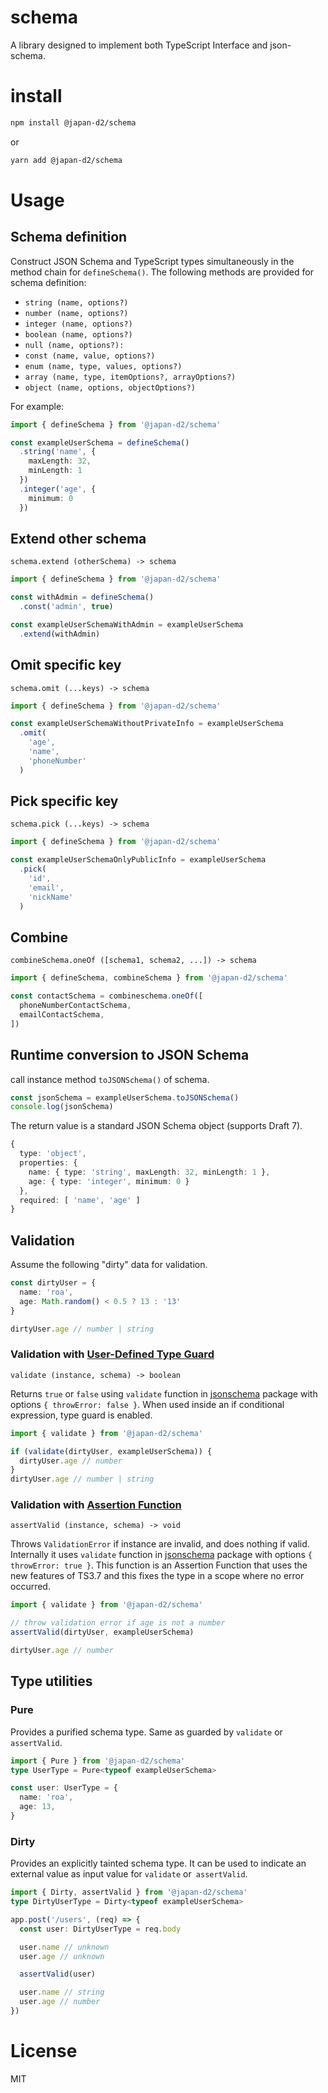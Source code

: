 # schema

A library designed to implement both TypeScript Interface and json-schema.

# install

```bash
npm install @japan-d2/schema
```

or

```bash
yarn add @japan-d2/schema
```

# Usage

## Schema definition

Construct JSON Schema and TypeScript types simultaneously in the method chain for `defineSchema()`.
The following methods are provided for schema definition:

- `string (name, options?)`
- `number (name, options?)`
- `integer (name, options?)`
- `boolean (name, options?)`
- `null (name, options?):`
- `const (name, value, options?)`
- `enum (name, type, values, options?)`
- `array (name, type, itemOptions?, arrayOptions?)`
- `object (name, options, objectOptions?)`

For example:

```typescript
import { defineSchema } from '@japan-d2/schema'

const exampleUserSchema = defineSchema()
  .string('name', {
    maxLength: 32,
    minLength: 1
  })
  .integer('age', {
    minimum: 0
  })
```

## Extend other schema

`schema.extend (otherSchema) -> schema`

```typescript
import { defineSchema } from '@japan-d2/schema'

const withAdmin = defineSchema()
  .const('admin', true)

const exampleUserSchemaWithAdmin = exampleUserSchema
  .extend(withAdmin)
```

## Omit specific key

`schema.omit (...keys) -> schema`

```typescript
import { defineSchema } from '@japan-d2/schema'

const exampleUserSchemaWithoutPrivateInfo = exampleUserSchema
  .omit(
    'age',
    'name',
    'phoneNumber'
  )
```

## Pick specific key

`schema.pick (...keys) -> schema`

```typescript
import { defineSchema } from '@japan-d2/schema'

const exampleUserSchemaOnlyPublicInfo = exampleUserSchema
  .pick(
    'id',
    'email',
    'nickName'
  )
```

## Combine

`combineSchema.oneOf ([schema1, schema2, ...]) -> schema`

```typescript
import { defineSchema, combineSchema } from '@japan-d2/schema'

const contactSchema = combineschema.oneOf([
  phoneNumberContactSchema,
  emailContactSchema,
])
```

## Runtime conversion to JSON Schema

call instance method `toJSONSchema()` of schema.

```typescript
const jsonSchema = exampleUserSchema.toJSONSchema()
console.log(jsonSchema)
```

The return value is a standard JSON Schema object (supports Draft 7).
```typescript
{
  type: 'object',
  properties: {
    name: { type: 'string', maxLength: 32, minLength: 1 },
    age: { type: 'integer', minimum: 0 }
  },
  required: [ 'name', 'age' ]
}
```

## Validation

Assume the following "dirty" data for validation.

```typescript
const dirtyUser = {
  name: 'roa',
  age: Math.random() < 0.5 ? 13 : '13'
}

dirtyUser.age // number | string
```

### Validation with [User-Defined Type Guard](https://www.typescriptlang.org/docs/handbook/advanced-types.html#user-defined-type-guards)

`validate (instance, schema) -> boolean`

Returns `true` or `false` using `validate` function in [jsonschema](https://www.npmjs.com/package/jsonschema) package with options `{ throwError: false }`.
When used inside an if conditional expression, type guard is enabled.

```typescript
import { validate } from '@japan-d2/schema'

if (validate(dirtyUser, exampleUserSchema)) {
  dirtyUser.age // number
}
dirtyUser.age // number | string
```

### Validation with [Assertion Function](https://www.typescriptlang.org/docs/handbook/release-notes/typescript-3-7.html#assertion-functions)

`assertValid (instance, schema) -> void`

Throws `ValidationError` if instance are invalid, and does nothing if valid. Internally it uses `validate` function in [jsonschema](https://www.npmjs.com/package/jsonschema) package with options `{ throwError: true }`.
This function is an Assertion Function that uses the new features of TS3.7 and this fixes the type in a scope where no error occurred.

```typescript
import { validate } from '@japan-d2/schema'

// throw validation error if age is not a number
assertValid(dirtyUser, exampleUserSchema)

dirtyUser.age // number
```

## Type utilities

### Pure

Provides a purified schema type. Same as guarded by `validate` or` assertValid`.

```typescript
import { Pure } from '@japan-d2/schema'
type UserType = Pure<typeof exampleUserSchema>

const user: UserType = {
  name: 'roa',
  age: 13,
}
```

### Dirty

Provides an explicitly tainted schema type. It can be used to indicate an external value as input value for `validate` or` assertValid`.

```typescript
import { Dirty, assertValid } from '@japan-d2/schema'
type DirtyUserType = Dirty<typeof exampleUserSchema>

app.post('/users', (req) => {
  const user: DirtyUserType = req.body

  user.name // unknown
  user.age // unknown

  assertValid(user)

  user.name // string
  user.age // number
})
```

# License

MIT
